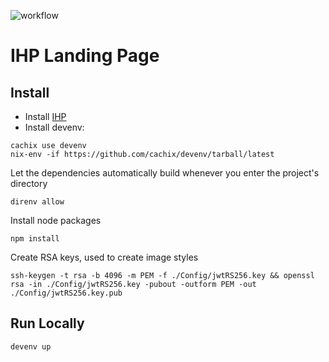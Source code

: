 ![workflow](https://github.com/amitaibu/ihp-cms-starter/actions/workflows/test.yml/badge.svg)

# IHP Landing Page

## Install

- Install [IHP](https://ihp.digitallyinduced.com/)
- Install devenv:
```
cachix use devenv
nix-env -if https://github.com/cachix/devenv/tarball/latest
```

Let the dependencies automatically build whenever you enter the project's directory
```
direnv allow
```

Install node packages

```
npm install
```

Create RSA keys, used to create image styles

```
ssh-keygen -t rsa -b 4096 -m PEM -f ./Config/jwtRS256.key && openssl rsa -in ./Config/jwtRS256.key -pubout -outform PEM -out ./Config/jwtRS256.key.pub
```

## Run Locally

`devenv up`
